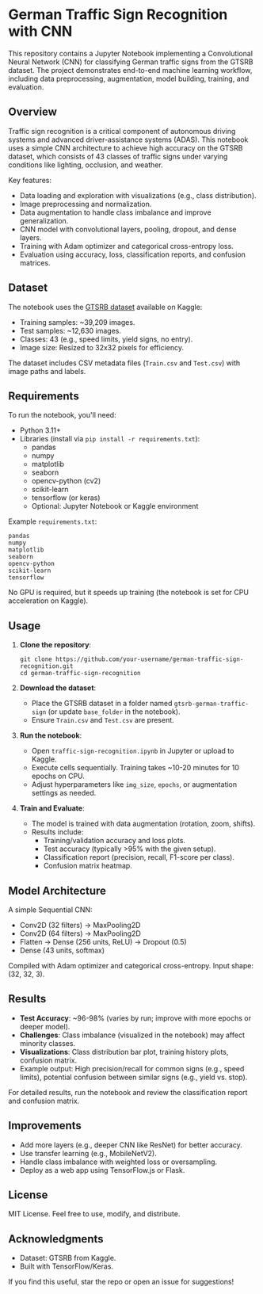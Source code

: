 # German Traffic Sign Recognition with CNN

This repository contains a Jupyter Notebook implementing a Convolutional Neural Network (CNN) for classifying German traffic signs from the GTSRB dataset. The project demonstrates end-to-end machine learning workflow, including data preprocessing, augmentation, model building, training, and evaluation.

## Overview
Traffic sign recognition is a critical component of autonomous driving systems and advanced driver-assistance systems (ADAS). This notebook uses a simple CNN architecture to achieve high accuracy on the GTSRB dataset, which consists of 43 classes of traffic signs under varying conditions like lighting, occlusion, and weather.

Key features:
- Data loading and exploration with visualizations (e.g., class distribution).
- Image preprocessing and normalization.
- Data augmentation to handle class imbalance and improve generalization.
- CNN model with convolutional layers, pooling, dropout, and dense layers.
- Training with Adam optimizer and categorical cross-entropy loss.
- Evaluation using accuracy, loss, classification reports, and confusion matrices.

## Dataset
The notebook uses the [GTSRB dataset](https://www.kaggle.com/datasets/meowmeowmeowmeowmeow/gtsrb-german-traffic-sign) available on Kaggle:
- Training samples: ~39,209 images.
- Test samples: ~12,630 images.
- Classes: 43 (e.g., speed limits, yield signs, no entry).
- Image size: Resized to 32x32 pixels for efficiency.

The dataset includes CSV metadata files (`Train.csv` and `Test.csv`) with image paths and labels.

## Requirements
To run the notebook, you'll need:
- Python 3.11+
- Libraries (install via `pip install -r requirements.txt`):
  - pandas
  - numpy
  - matplotlib
  - seaborn
  - opencv-python (cv2)
  - scikit-learn
  - tensorflow (or keras)
  - Optional: Jupyter Notebook or Kaggle environment

Example `requirements.txt`:
```
pandas
numpy
matplotlib
seaborn
opencv-python
scikit-learn
tensorflow
```

No GPU is required, but it speeds up training (the notebook is set for CPU acceleration on Kaggle).

## Usage
1. **Clone the repository**:
   ```
   git clone https://github.com/your-username/german-traffic-sign-recognition.git
   cd german-traffic-sign-recognition
   ```

2. **Download the dataset**:
   - Place the GTSRB dataset in a folder named `gtsrb-german-traffic-sign` (or update `base_folder` in the notebook).
   - Ensure `Train.csv` and `Test.csv` are present.

3. **Run the notebook**:
   - Open `traffic-sign-recognition.ipynb` in Jupyter or upload to Kaggle.
   - Execute cells sequentially. Training takes ~10-20 minutes for 10 epochs on CPU.
   - Adjust hyperparameters like `img_size`, `epochs`, or augmentation settings as needed.

4. **Train and Evaluate**:
   - The model is trained with data augmentation (rotation, zoom, shifts).
   - Results include:
     - Training/validation accuracy and loss plots.
     - Test accuracy (typically >95% with the given setup).
     - Classification report (precision, recall, F1-score per class).
     - Confusion matrix heatmap.

## Model Architecture
A simple Sequential CNN:
- Conv2D (32 filters) → MaxPooling2D
- Conv2D (64 filters) → MaxPooling2D
- Flatten → Dense (256 units, ReLU) → Dropout (0.5)
- Dense (43 units, softmax)

Compiled with Adam optimizer and categorical cross-entropy. Input shape: (32, 32, 3).

## Results
- **Test Accuracy**: ~96-98% (varies by run; improve with more epochs or deeper model).
- **Challenges**: Class imbalance (visualized in the notebook) may affect minority classes.
- **Visualizations**: Class distribution bar plot, training history plots, confusion matrix.
- Example output: High precision/recall for common signs (e.g., speed limits), potential confusion between similar signs (e.g., yield vs. stop).

For detailed results, run the notebook and review the classification report and confusion matrix.

## Improvements
- Add more layers (e.g., deeper CNN like ResNet) for better accuracy.
- Use transfer learning (e.g., MobileNetV2).
- Handle class imbalance with weighted loss or oversampling.
- Deploy as a web app using TensorFlow.js or Flask.

## License
MIT License. Feel free to use, modify, and distribute.

## Acknowledgments
- Dataset: GTSRB from Kaggle.
- Built with TensorFlow/Keras.

If you find this useful, star the repo or open an issue for suggestions!